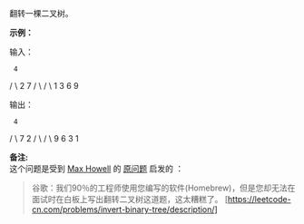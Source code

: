 翻转一棵二叉树。

**示例：**

输入：

     4
   /   \\
  2     7
 / \\   / \\
1   3 6   9

输出：

     4
   /   \\
  7     2
 / \\   / \\
9   6 3   1

**备注:**  
这个问题是受到 [Max Howell](https://twitter.com/mxcl) 的 [原问题](https://twitter.com/mxcl/status/608682016205344768) 启发的 ：

> 谷歌：我们90％的工程师使用您编写的软件(Homebrew)，但是您却无法在面试时在白板上写出翻转二叉树这道题，这太糟糕了。 
[https://leetcode-cn.com/problems/invert-binary-tree/description/]
